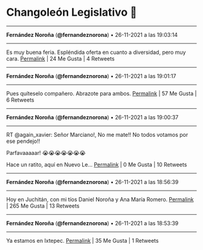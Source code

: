 # Changoleón Legislativo 🙈
*****
**Fernández Noroña** (**@fernandeznorona**) • 26-11-2021 a las 19:03:14
*****
Es muy buena feria. Espléndida oferta en cuanto a diversidad, pero muy cara.
[Permalink](https://twitter.com/fernandeznorona/status/1464429580618547201) | 24 Me Gusta | 4 Retweets
*****
**Fernández Noroña** (**@fernandeznorona**) • 26-11-2021 a las 19:01:17
*****
Pues quíteselo compañero. Abrazote para ambos.
[Permalink](https://twitter.com/fernandeznorona/status/1464429089058660355) | 57 Me Gusta | 6 Retweets
*****
**Fernández Noroña** (**@fernandeznorona**) • 26-11-2021 a las 19:00:37
*****
RT @again_xavier: Señor Marciano!, No me mate!! No todos votamos por ese pendejo!!


Parfavaaaaar!
😭😭😭😭😭😭😭


Hace un ratito, aquí en Nuevo Le…
[Permalink](https://twitter.com/fernandeznorona/status/1464428921651351552) | 0 Me Gusta | 10 Retweets
*****
**Fernández Noroña** (**@fernandeznorona**) • 26-11-2021 a las 18:56:39
*****
Hoy en Juchitán, con mi tíos Daniel Noroña y Ana María Romero.
[Permalink](https://twitter.com/fernandeznorona/status/1464427923767762945) | 265 Me Gusta | 13 Retweets
*****
**Fernández Noroña** (**@fernandeznorona**) • 26-11-2021 a las 18:53:39
*****
Ya estamos en Ixtepec.
[Permalink](https://twitter.com/fernandeznorona/status/1464427167123746816) | 35 Me Gusta | 1 Retweets